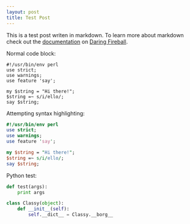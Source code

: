 ```yaml
---
layout: post
title: Test Post
---
```


This is a test post writen in markdown. To learn more about markdown check out the [documentation](http://daringfireball.net/projects/markdown/) on [Daring Fireball](http://daringfireball.net/).

Normal code block:

    #!/usr/bin/env perl
    use strict;
    use warnings;
    use feature 'say';

    my $string = "Hi there!";
    $string =~ s/i/ello/;
    say $string;

Attempting syntax highlighting:

```perl
#!/usr/bin/env perl
use strict;
use warnings;
use feature 'say';

my $string = "Hi there!";
$string =~ s/i/ello/;
say $string;
```

Python test:

```python
def test(args):
    print args

class Classy(object):
    def __init__(self):
        self.__dict__ = Classy.__borg__
```

